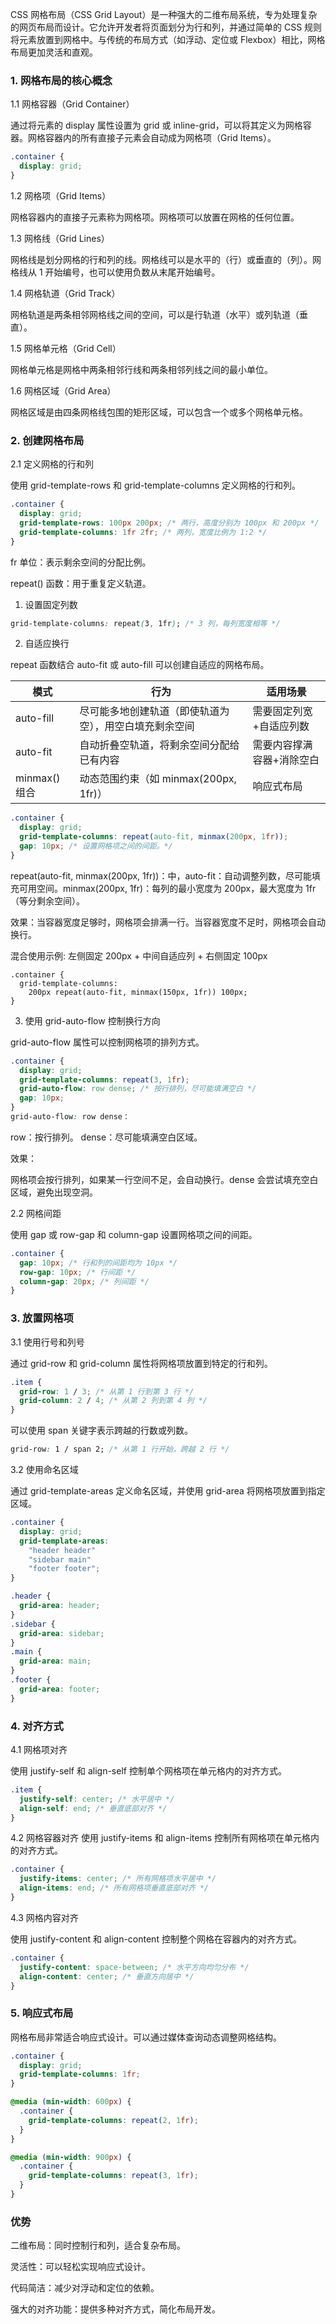 CSS 网格布局（CSS Grid Layout）是一种强大的二维布局系统，专为处理复杂的网页布局而设计。它允许开发者将页面划分为行和列，并通过简单的 CSS 规则将元素放置到网格中。与传统的布局方式（如浮动、定位或 Flexbox）相比，网格布局更加灵活和直观。

### 1. 网格布局的核心概念

1.1 网格容器（Grid Container）

通过将元素的 display 属性设置为 grid 或 inline-grid，可以将其定义为网格容器。网格容器内的所有直接子元素会自动成为网格项（Grid Items）。

```css
.container {
  display: grid;
}
```

1.2 网格项（Grid Items）

网格容器内的直接子元素称为网格项。网格项可以放置在网格的任何位置。

1.3 网格线（Grid Lines）

网格线是划分网格的行和列的线。网格线可以是水平的（行）或垂直的（列）。网格线从 1 开始编号，也可以使用负数从末尾开始编号。

1.4 网格轨道（Grid Track）

网格轨道是两条相邻网格线之间的空间，可以是行轨道（水平）或列轨道（垂直）。

1.5 网格单元格（Grid Cell）

网格单元格是网格中两条相邻行线和两条相邻列线之间的最小单位。

1.6 网格区域（Grid Area）

网格区域是由四条网格线包围的矩形区域，可以包含一个或多个网格单元格。

### 2. 创建网格布局

2.1 定义网格的行和列

使用 grid-template-rows 和 grid-template-columns 定义网格的行和列。

```css
.container {
  display: grid;
  grid-template-rows: 100px 200px; /* 两行，高度分别为 100px 和 200px */
  grid-template-columns: 1fr 2fr; /* 两列，宽度比例为 1:2 */
}
```
fr 单位：表示剩余空间的分配比例。

repeat() 函数：用于重复定义轨道。

1) 设置固定列数

```css
grid-template-columns: repeat(3, 1fr); /* 3 列，每列宽度相等 */
```

2) 自适应换行

repeat 函数结合 auto-fit 或 auto-fill 可以创建自适应的网格布局。

|**模式**|**行为**|**适用场景**|
|--|--|--|
|auto-fill|尽可能多地创建轨道（即使轨道为空），用空白填充剩余空间|需要固定列宽+自适应列数
|auto-fit|自动折叠空轨道，将剩余空间分配给已有内容|需要内容撑满容器+消除空白|
|minmax()组合|动态范围约束（如 minmax(200px, 1fr)）|响应式布局|


```css
.container {
  display: grid;
  grid-template-columns: repeat(auto-fit, minmax(200px, 1fr));
  gap: 10px; /* 设置网格项之间的间距。*/
}
```
repeat(auto-fit, minmax(200px, 1fr))：中，auto-fit：自动调整列数，尽可能填充可用空间。minmax(200px, 1fr)：每列的最小宽度为 200px，最大宽度为 1fr（等分剩余空间）。

效果：当容器宽度足够时，网格项会排满一行。当容器宽度不足时，网格项会自动换行。

混合使用示例: 左侧固定 200px + 中间自适应列 + 右侧固定 100px
```csss
.container {
  grid-template-columns: 
    200px repeat(auto-fit, minmax(150px, 1fr)) 100px;
}
```

3) 使用 grid-auto-flow 控制换行方向

grid-auto-flow 属性可以控制网格项的排列方式。

```css
.container {
  display: grid;
  grid-template-columns: repeat(3, 1fr);
  grid-auto-flow: row dense; /* 按行排列，尽可能填满空白 */
  gap: 10px;
}
grid-auto-flow: row dense：
```
row：按行排列。 dense：尽可能填满空白区域。

效果：

网格项会按行排列，如果某一行空间不足，会自动换行。dense 会尝试填充空白区域，避免出现空洞。

2.2 网格间距

使用 gap 或 row-gap 和 column-gap 设置网格项之间的间距。

```css
.container {
  gap: 10px; /* 行和列的间距均为 10px */
  row-gap: 10px; /* 行间距 */
  column-gap: 20px; /* 列间距 */
}
```

### 3. 放置网格项

3.1 使用行号和列号

通过 grid-row 和 grid-column 属性将网格项放置到特定的行和列。

```css
.item {
  grid-row: 1 / 3; /* 从第 1 行到第 3 行 */
  grid-column: 2 / 4; /* 从第 2 列到第 4 列 */
}
```

可以使用 span 关键字表示跨越的行数或列数。

```css
grid-row: 1 / span 2; /* 从第 1 行开始，跨越 2 行 */
```

3.2 使用命名区域

通过 grid-template-areas 定义命名区域，并使用 grid-area 将网格项放置到指定区域。

```css
.container {
  display: grid;
  grid-template-areas:
    "header header"
    "sidebar main"
    "footer footer";
}

.header {
  grid-area: header;
}
.sidebar {
  grid-area: sidebar;
}
.main {
  grid-area: main;
}
.footer {
  grid-area: footer;
}
```

### 4. 对齐方式

4.1 网格项对齐

使用 justify-self 和 align-self 控制单个网格项在单元格内的对齐方式。

```css
.item {
  justify-self: center; /* 水平居中 */
  align-self: end; /* 垂直底部对齐 */
}
```

4.2 网格容器对齐
使用 justify-items 和 align-items 控制所有网格项在单元格内的对齐方式。

```css
.container {
  justify-items: center; /* 所有网格项水平居中 */
  align-items: end; /* 所有网格项垂直底部对齐 */
}
```

4.3 网格内容对齐

使用 justify-content 和 align-content 控制整个网格在容器内的对齐方式。

```css
.container {
  justify-content: space-between; /* 水平方向均匀分布 */
  align-content: center; /* 垂直方向居中 */
}
```

### 5. 响应式布局

网格布局非常适合响应式设计。可以通过媒体查询动态调整网格结构。

```css
.container {
  display: grid;
  grid-template-columns: 1fr;
}

@media (min-width: 600px) {
  .container {
    grid-template-columns: repeat(2, 1fr);
  }
}

@media (min-width: 900px) {
  .container {
    grid-template-columns: repeat(3, 1fr);
  }
}
```

### 优势

二维布局：同时控制行和列，适合复杂布局。

灵活性：可以轻松实现响应式设计。

代码简洁：减少对浮动和定位的依赖。

强大的对齐功能：提供多种对齐方式，简化布局开发。